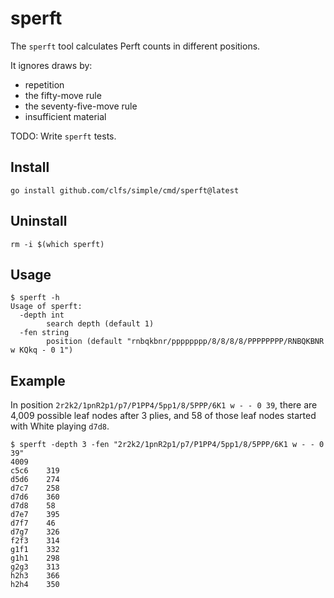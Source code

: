 # sperft
The `sperft` tool calculates Perft counts in different positions.

It ignores draws by:

- repetition
- the fifty-move rule
- the seventy-five-move rule
- insufficient material

TODO: Write `sperft` tests.

## Install

```text
go install github.com/clfs/simple/cmd/sperft@latest
```

## Uninstall

```text
rm -i $(which sperft)
```

## Usage

```text
$ sperft -h
Usage of sperft:
  -depth int
        search depth (default 1)
  -fen string
        position (default "rnbqkbnr/pppppppp/8/8/8/8/PPPPPPPP/RNBQKBNR w KQkq - 0 1")
```

## Example

In position `2r2k2/1pnR2p1/p7/P1PP4/5pp1/8/5PPP/6K1 w - - 0 39`, there are 4,009
possible leaf nodes after 3 plies, and 58 of those leaf nodes started with White
playing `d7d8`.

```text
$ sperft -depth 3 -fen "2r2k2/1pnR2p1/p7/P1PP4/5pp1/8/5PPP/6K1 w - - 0 39"
4009
c5c6    319
d5d6    274
d7c7    258
d7d6    360
d7d8    58
d7e7    395
d7f7    46
d7g7    326
f2f3    314
g1f1    332
g1h1    298
g2g3    313
h2h3    366
h2h4    350
```
